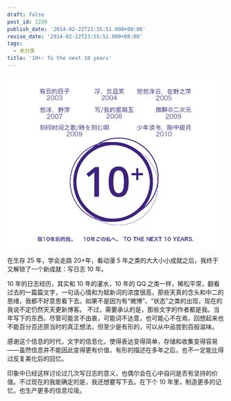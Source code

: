 ```yaml
---
draft: false
post_id: 1239
publish_date: '2014-02-22T23:55:51.000+08:00'
revise_date: '2014-02-22T23:55:51.000+08:00'
tags:
  - 未分类
title: '10+: To the next 10 years'
---
```


![10y_anni](10y_anni.png)

在生存 25 年，学会走路 20+年，看动漫 5 年之类的大大小小成就之后，我终于又解锁了一个新成就：写日志 10 年。

10 年的日志经历，其实和 10 年的灌水，10 年的 QQ 之类一样，稀松平常，翻看过去的一篇篇文字，一句话心情和为赋新词的浓度很高，那些天真的念头和中二的思绪，我都不好意思看下去。如果不是因为有“微博”、“状态”之类的出现，现在的我说不定仍然天天更新博客。 不过，需要承认的是，那些文字的作者都是我。当年写下的东西，尽管可能言不由衷，可能词不达意，也可能心不在焉，回想起来也不能百分百还原当时的真正想法，但至少是有形的，可以从中品尝到百般滋味。

感谢这个信息的时代，文字的信息化，使得表达变得简单，存储和收集变得容易——虽然信息并不能因此变得更有价值，有形的描述在多年之后，也不一定能比得过反复美化后的回忆。

印象中已经这样讨论过几次写日志的意义，也偶尔会在心中自问是否有坚持的价值。不过现在的我能确定的是，我还想要写下去。在下个 10 年里，制造更多的记忆，也生产更多的信息垃圾。
